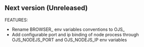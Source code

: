 ## Next version (Unreleased)

FEATURES:

  - Rename BROWSER_ env variables conventions to OJS_
  - Add configurable port and ip binding of node process through OJS_NODEJS_PORT and OJS_NODEJS_IP env variables
